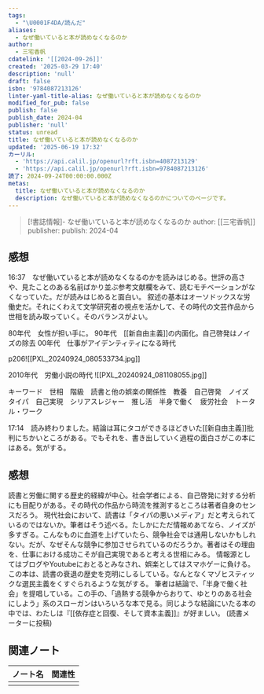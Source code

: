 ```yaml
---
tags:
  - "\U0001F4DA/読んだ"
aliases:
  - なぜ働いていると本が読めなくなるのか
author:
  - 三宅香帆
cdatelink: '[[2024-09-26]]'
created: '2025-03-29 17:40'
description: 'null'
draft: false
isbn: '9784087213126'
linter-yaml-title-alias: なぜ働いていると本が読めなくなるのか
modified_for_pub: false
publish: false
publish_date: 2024-04
publisher: 'null'
status: unread
title: なぜ働いていると本が読めなくなるのか
updated: '2025-06-19 17:32'
カーリル:
  - 'https://api.calil.jp/openurl?rft.isbn=4087213129'
  - 'https://api.calil.jp/openurl?rft.isbn=9784087213126'
読了: 2024-09-24T00:00:00.000Z
metas:
  title: なぜ働いていると本が読めなくなるのか
  description: なぜ働いていると本が読めなくなるのかについてのページです。
---
```

> [!書誌情報]-
>  なぜ働いていると本が読めなくなるのか
>  author: [[三宅香帆]]
>  publisher: 
>  publish: 2024-04 

## 感想
16:37　なぜ働いていると本が読めなくなるのかを読みはじめる。世評の高さや、見たことのある名前ばかり並ぶ参考文献欄をみて、読むモチベーションがなくなっていた。だが読みはじめると面白い。 叙述の基本はオーソドックスな労働史だ。それにくわえて文学研究者の視点を活かして、その時代の文芸作品から世相を読み取っていく。そのバランスがよい。

80年代　女性が担い手に。
90年代　[[新自由主義]]の内面化。自己啓発はノイズの除去
00年代　仕事がアイデンティティになる時代

p206![[PXL_20240924_080533734.jpg]]

2010年代　労働小説の時代
![[PXL_20240924_081108055.jpg]]

キーワード　世相　階級　読書と他の娯楽の関係性　教養　自己啓発　ノイズ　タイパ　自己実現　シリアスレジャー　推し活　半身で働く　疲労社会　トータル・ワーク

17:14　読み終わりました。結論は耳にタコができるほどきいた[[新自由主義]]批判にちかいところがある。でもそれを、書き出していく過程の面白さがこの本にはある。気がする。

## 感想
読書と労働に関する歴史的経緯が中心。社会学者による、自己啓発に対する分析にも目配りがある。その時代の作品から時流を推測するところは著者自身のセンスだろう。
現代社会において、読書は「タイパの悪いメディア」だと考えられているのではないか。筆者はそう述べる。たしかにただ情報めあてなら、ノイズが多すぎる。こんなものに血道を上げていたら、競争社会では通用しないかもしれない。だが、なぜそんな競争に参加させられているのだろうか。著者はその理由を、仕事における成功こそが自己実現であると考える世相にみる。
情報源としてはブログやYoutubeにおとるとみなされ、娯楽としてはスマホゲーに負ける。この本は、読書の衰退の歴史を克明にしるしている。なんとなくマゾヒスティックな選民主義をくすぐられるような気がする。
筆者は結論で、「半身で働く社会」を提唱している。この手の、「過熱する競争からおりて、ゆとりのある社会にしよう」系のスローガンはいろいろな本で見る。同じような結論にいたる本の中では、わたしは『[[依存症と回復、そして資本主義]]』が好ましい。 (読書メーターに投稿)
## 関連ノート
| ノート名 | 関連性 |
| ---- | --- |
|      |     |
